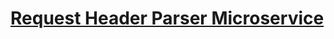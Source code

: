 # [Request Header Parser Microservice](https://www.freecodecamp.org/learn/apis-and-microservices/apis-and-microservices-projects/request-header-parser-microservice)


